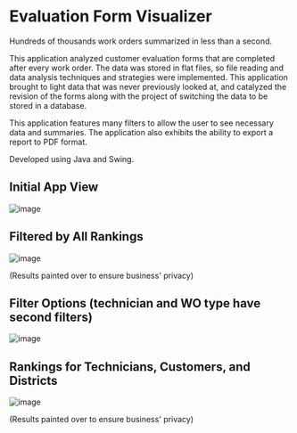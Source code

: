 # Evaluation Form Visualizer
Hundreds of thousands work orders summarized in less than a second.

This application analyzed customer evaluation forms that are completed after every work order. The data was stored in flat files, so file reading and data analysis techniques
and strategies were implemented. This application brought to light data that was never previously looked at, and catalyzed the revision of the forms along with 
the project of switching the data to be stored in a database. 

This application features many filters to allow the user to see necessary data and summaries. The application also exhibits the ability to export a report to PDF format.

Developed using Java and Swing.

## Initial App View
![image](https://github.com/user-attachments/assets/81e9a089-bde2-4f93-94e9-9690732c6ca7)

## Filtered by All Rankings
![image](https://github.com/user-attachments/assets/3b38db2e-d9ef-4d13-8d6c-9b3e035980a4)

(Results painted over to ensure business' privacy)

## Filter Options (technician and WO type have second filters)
![image](https://github.com/user-attachments/assets/ecbba152-7e9b-4d32-925b-65241cfed8b7)

## Rankings for Technicians, Customers, and Districts
![image](https://github.com/user-attachments/assets/667676b4-1216-4812-9218-271509d91547)



(Results painted over to ensure business' privacy)


